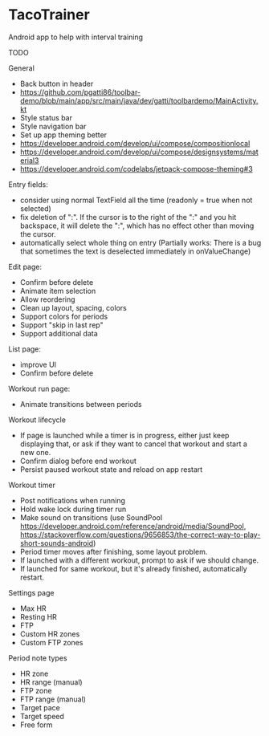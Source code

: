 # TacoTrainer
Android app to help with interval training

TODO

General
 * Back button in header
 *   https://github.com/pgatti86/toolbar-demo/blob/main/app/src/main/java/dev/gatti/toolbardemo/MainActivity.kt
 * Style status bar
 * Style navigation bar
 * Set up app theming better
 *   https://developer.android.com/develop/ui/compose/compositionlocal
 *   https://developer.android.com/develop/ui/compose/designsystems/material3
 *   https://developer.android.com/codelabs/jetpack-compose-theming#3

Entry fields:
  * consider using normal TextField all the time (readonly = true when not selected)
  * fix deletion of ":". If the cursor is to the right of the ":" and you hit backspace, it
    will delete the ":", which has no effect other than moving the cursor.
  * automatically select whole thing on entry (Partially works: There is a bug that sometimes
    the text is deselected immediately in onValueChange)

Edit page:
 * Confirm before delete
 * Animate item selection
 * Allow reordering
 * Clean up layout, spacing, colors
 * Support colors for periods
 * Support "skip in last rep"
 * Support additional data

List page:
 * improve UI
 * Confirm before delete

Workout run page:
 * Animate transitions between periods

Workout lifecycle 
 * If page is launched while a timer is in progress, either just keep displaying that, or ask if they want to cancel that workout and start a new one.
 * Confirm dialog before end workout
 * Persist paused workout state and reload on app restart

Workout timer
 * Post notifications when running
 * Hold wake lock during timer run
 * Make sound on transitions (use SoundPool https://developer.android.com/reference/android/media/SoundPool, https://stackoverflow.com/questions/9656853/the-correct-way-to-play-short-sounds-android)
 * Period timer moves after finishing, some layout problem.
 * If launched with a different workout, prompt to ask if we should change.
 * If launched for same workout, but it's already finished, automatically restart.

Settings page
 * Max HR
 * Resting HR
 * FTP
 * Custom HR zones
 * Custom FTP zones

Period note types
 * HR zone
 * HR range (manual)
 * FTP zone
 * FTP range (manual)
 * Target pace
 * Target speed
 * Free form

